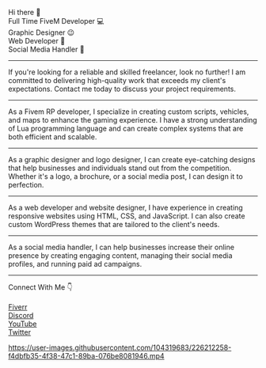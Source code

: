 Hi there 👋<br>
Full Time FiveM Developer 💻<br>
Graphic Designer 😉<br>
Web Developer 📝 <br>
Social Media Handler 📱 <br>

--------------------------------------------------------------------------------------

If you're looking for a reliable and skilled freelancer, look no further! I am committed to delivering high-quality work that exceeds my client's expectations. Contact me today to discuss your project requirements.

--------------------------------------------------------------------------------------

As a Fivem RP developer, I specialize in creating custom scripts, vehicles, and maps to enhance the gaming experience. I have a strong understanding of Lua programming language and can create complex systems that are both efficient and scalable.

--------------------------------------------------------------------------------------

As a graphic designer and logo designer, I can create eye-catching designs that help businesses and individuals stand out from the competition. Whether it's a logo, a brochure, or a social media post, I can design it to perfection.

--------------------------------------------------------------------------------------

As a web developer and website designer, I have experience in creating responsive websites using HTML, CSS, and JavaScript. I can also create custom WordPress themes that are tailored to the client's needs.

--------------------------------------------------------------------------------------

As a social media handler, I can help businesses increase their online presence by creating engaging content, managing their social media profiles, and running paid ad campaigns.

--------------------------------------------------------------------------------------

Connect With Me 👇 <br>
[<i class="fa-brands fa-instagram"></i>](https://www.instagram.com/blaster.suraj/) <br>
[Fiverr](https://www.fiverr.com/blastersuraj) <br>
[Discord](https://discord.gg/HGzjtD846H) <br>
[YouTube](https://www.youtube.com/@blastersuraj) <br>
[Twitter](https://twitter.com/BlasterSuraj)

https://user-images.githubusercontent.com/104319683/226212258-f4dbfb35-4f38-47c1-89ba-076be8081946.mp4

<!--
**blastersuraj/blastersuraj** is a ✨ _special_ ✨ repository because its `README.md` (this file) appears on your GitHub profile.

Hello, I am a multi-talented freelancer with expertise in various fields including Fivem RP development, graphic design, logo design, web development, website design, and social media handling. I have three years of experience in these fields and can provide high-quality work to my clients.
-->

